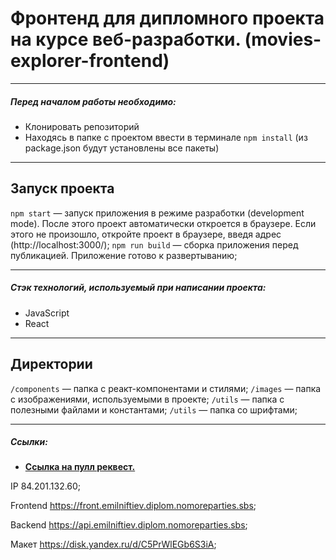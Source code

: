 # Фронтенд для дипломного проекта на курсе веб-разработки. (movies-explorer-frontend)

---

##### Перед началом работы необходимо:

- Клонировать репозиторий
- Находясь в папке с проектом ввести в терминале `npm install` (из package.json будут установлены все пакеты)

---

## Запуск проекта

`npm start` — запуск приложения в режиме разработки (development mode). После этого проект автоматически откроется в браузере. Если этого не произошло, откройте проект в браузере, введя адрес (http://localhost:3000/);
`npm run build` — сборка приложения перед публикацией. Приложение готово к развертыванию;

---

##### Стэк технологий, используемый при написании проекта:

- JavaScript
- React

---

## Директории

`/components` — папка с реакт-компонентами и стилями;
`/images` — папка с изображениями, используемыми в проекте;
`/utils` — папка с полезными файлами и константами;
`/utils` — папка со шрифтами;

---

##### Ссылки:

- [**Ссылка на пулл реквест.**](https://github.com/EmilNiftiev/movies-explorer-frontend/pull/2)

IP 84.201.132.60;

Frontend https://front.emilniftiev.diplom.nomoreparties.sbs;

Backend https://api.emilniftiev.diplom.nomoreparties.sbs;

Макет https://disk.yandex.ru/d/C5PrWlEGb6S3iA;
